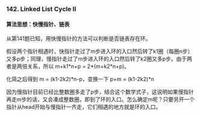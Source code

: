 ### 142. Linked List Cycle II  

#### 算法思想：快慢指针、链表

从第141题已知，用快慢指针的方法可以判断是否链表存在环。

假设两个指针相遇时，快指针走过了m步进入环的入口然后转了k1圈（每圈n步）又多p步；同理，慢指针走过了m步进入环的入口然后转了k2圈又多p步。由于两者是两倍关系，所以 m+k1\*n+p = 2\*(m+k2*n+p)。

化简之后得到 m = (k1-2k2)\*n-p，变换一下  p+m = (k1-2k2)\*n

因为慢指针目前已经比整数圈多走了p步，结合这个数学式子，这说明如果慢指针再走m步的话，又会凑成整数圈，即到了环的入口。怎么确定m呢？只要另开一个指针从head开始与慢指针一齐走，它们相遇的地方就是环的入口。
